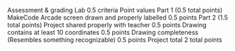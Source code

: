 Assessment & grading
Lab 0.5 criteria
Point values
Part 1
(0.5 total points)
MakeCode Arcade screen drawn and properly labelled
0.5 points
Part 2
(1.5 total points)
Project shared properly with teacher
0.5 points
Drawing contains at least 10 coordinates
0.5 points
Drawing completeness (Resembles something recognizable)
0.5 points
Project total
2 total points

